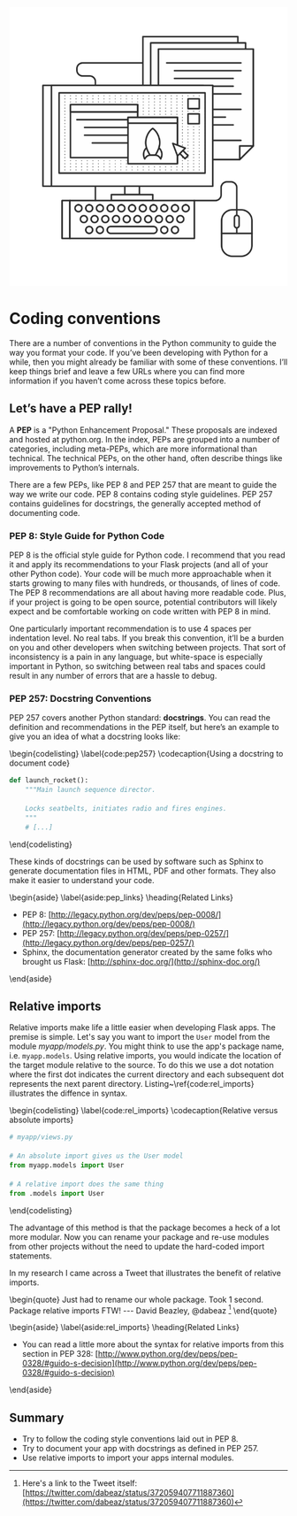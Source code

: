![Coding conventions](images/2.png)

# Coding conventions

There are a number of conventions in the Python community to guide the way you format your code. If you’ve been developing with Python for a while, then you might already be familiar with some of these conventions. I’ll keep things brief and leave a few URLs where you can find more information if you haven’t come across these topics before.

## Let’s have a PEP rally!

A **PEP** is a "Python Enhancement Proposal." These proposals are indexed and hosted at python.org. In the index, PEPs are grouped into a number of categories, including meta-PEPs, which are more informational than technical. The technical PEPs, on the other hand, often describe things like improvements to Python’s internals.

There are a few PEPs, like PEP 8 and PEP 257 that are meant to guide the way we write our code. PEP 8 contains coding style guidelines. PEP 257 contains guidelines for docstrings, the generally accepted method of documenting code.

### PEP 8: Style Guide for Python Code

PEP 8 is the official style guide for Python code. I recommend that you read it and apply its recommendations to your Flask projects (and all of your other Python code). Your code will be much more approachable when it starts growing to many files with hundreds, or thousands, of lines of code. The PEP 8 recommendations are all about having more readable code. Plus, if your project is going to be open source, potential contributors will likely expect and be comfortable working on code written with PEP 8 in mind.

One particularly important recommendation is to use 4 spaces per indentation level. No real tabs. If you break this convention, it’ll be a burden on you and other developers when switching between projects. That sort of inconsistency is a pain in any language, but white-space is especially important in Python, so switching between real tabs and spaces could result in any number of errors that are a hassle to debug.

### PEP 257: Docstring Conventions

PEP 257 covers another Python standard: **docstrings**. You can read the definition and recommendations in the PEP itself, but here’s an example to give you an idea of what a docstring looks like:

\begin{codelisting}
\label{code:pep257}
\codecaption{Using a docstring to document code}
```python
def launch_rocket():
    """Main launch sequence director.

    Locks seatbelts, initiates radio and fires engines.
    """
    # [...]
```
\end{codelisting}

These kinds of docstrings can be used by software such as Sphinx to generate documentation files in HTML, PDF and other formats. They also make it easier to understand your code.

\begin{aside}
\label{aside:pep_links}
\heading{Related Links}

- PEP 8: [http://legacy.python.org/dev/peps/pep-0008/](http://legacy.python.org/dev/peps/pep-0008/)
- PEP 257: [http://legacy.python.org/dev/peps/pep-0257/](http://legacy.python.org/dev/peps/pep-0257/)
- Sphinx, the documentation generator created by the same folks who brought us Flask: [http://sphinx-doc.org/](http://sphinx-doc.org/)

\end{aside}

## Relative imports

Relative imports make life a little easier when developing Flask apps. The premise is simple. Let's say you want to import the `User` model from the module _myapp/models.py_. You might think to use the app's package name, i.e. `myapp.models`. Using relative imports, you would indicate the location of the target module relative to the source. To do this we use a dot notation where the first dot indicates the current directory and each subsequent dot represents the next parent directory. Listing~\ref{code:rel_imports} illustrates the diffence in syntax.

\begin{codelisting}
\label{code:rel_imports}
\codecaption{Relative versus absolute imports}
```python
# myapp/views.py

# An absolute import gives us the User model
from myapp.models import User

# A relative import does the same thing
from .models import User
```
\end{codelisting}

The advantage of this method is that the package becomes a heck of a lot more modular. Now you can rename your package and re-use modules from other projects without the need to update the hard-coded import statements.

In my research I came across a Tweet that illustrates the benefit of relative imports.

\begin{quote}
Just had to rename our whole package. Took 1 second. Package relative imports FTW!
--- David Beazley, @dabeaz [^rel_tweet]
\end{quote}

\begin{aside}
\label{aside:rel_imports}
\heading{Related Links}

- You can read a little more about the syntax for relative imports from this section in PEP 328: [http://www.python.org/dev/peps/pep-0328/#guido-s-decision](http://www.python.org/dev/peps/pep-0328/#guido-s-decision)

\end{aside}


## Summary

* Try to follow the coding style conventions laid out in PEP 8.
* Try to document your app with docstrings as defined in PEP 257.
* Use relative imports to import your apps internal modules.

[^rel_tweet]: Here's a link to the Tweet itself: [https://twitter.com/dabeaz/status/372059407711887360](https://twitter.com/dabeaz/status/372059407711887360)

